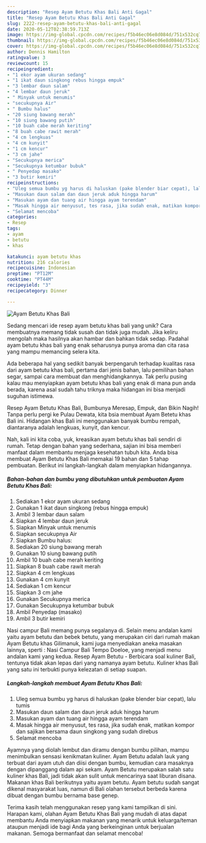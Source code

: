 ```yaml
---
description: "Resep Ayam Betutu Khas Bali Anti Gagal"
title: "Resep Ayam Betutu Khas Bali Anti Gagal"
slug: 2222-resep-ayam-betutu-khas-bali-anti-gagal
date: 2020-05-12T02:38:59.713Z
image: https://img-global.cpcdn.com/recipes/f5b46ec06e8d084d/751x532cq70/ayam-betutu-khas-bali-foto-resep-utama.jpg
thumbnail: https://img-global.cpcdn.com/recipes/f5b46ec06e8d084d/751x532cq70/ayam-betutu-khas-bali-foto-resep-utama.jpg
cover: https://img-global.cpcdn.com/recipes/f5b46ec06e8d084d/751x532cq70/ayam-betutu-khas-bali-foto-resep-utama.jpg
author: Dennis Hamilton
ratingvalue: 3
reviewcount: 15
recipeingredient:
- "1 ekor ayam ukuran sedang"
- "1 ikat daun singkong rebus hingga empuk"
- "3 lembar daun salam"
- "4 lembar daun jeruk"
- " Minyak untuk menumis"
- "secukupnya Air"
- " Bumbu halus"
- "20 siung bawang merah"
- "10 siung bawang putih"
- "10 buah cabe merah keriting"
- "8 buah cabe rawit merah"
- "4 cm lengkuas"
- "4 cm kunyit"
- "1 cm kencur"
- "3 cm jahe"
- "Secukupnya merica"
- "Secukupnya ketumbar bubuk"
- " Penyedap masako"
- "3 butir kemiri"
recipeinstructions:
- "Uleg semua bumbu yg harus di haluskan (pake blender biar cepat), lalu tumis"
- "Masukan daun salam dan daun jeruk aduk hingga harum"
- "Masukan ayam dan tuang air hingga ayam terendam"
- "Masak hingga air menyusut, tes rasa, jika sudah enak, matikan kompor dan sajikan bersama daun singkong yang sudah direbus"
- "Selamat mencoba"
categories:
- Resep
tags:
- ayam
- betutu
- khas

katakunci: ayam betutu khas 
nutrition: 216 calories
recipecuisine: Indonesian
preptime: "PT12M"
cooktime: "PT44M"
recipeyield: "3"
recipecategory: Dinner

---
```



![Ayam Betutu Khas Bali](https://img-global.cpcdn.com/recipes/f5b46ec06e8d084d/751x532cq70/ayam-betutu-khas-bali-foto-resep-utama.jpg)

Sedang mencari ide resep ayam betutu khas bali yang unik? Cara membuatnya memang tidak susah dan tidak juga mudah. Jika keliru mengolah maka hasilnya akan hambar dan bahkan tidak sedap. Padahal ayam betutu khas bali yang enak seharusnya punya aroma dan cita rasa yang mampu memancing selera kita.

Ada beberapa hal yang sedikit banyak berpengaruh terhadap kualitas rasa dari ayam betutu khas bali, pertama dari jenis bahan, lalu pemilihan bahan segar, sampai cara membuat dan menghidangkannya. Tak perlu pusing kalau mau menyiapkan ayam betutu khas bali yang enak di mana pun anda berada, karena asal sudah tahu triknya maka hidangan ini bisa menjadi suguhan istimewa.

Resep Ayam Betutu Khas Bali, Bumbunya Meresap, Empuk, dan Bikin Nagih! Tanpa perlu pergi ke Pulau Dewata, kita bsia membuat Ayam Betetu khas Bali ini. Hidangan khas Bali ini menggunakan banyak bumbu rempah, diantaranya adalah lengkuas, kunyit, dan kencur.


Nah, kali ini kita coba, yuk, kreasikan ayam betutu khas bali sendiri di rumah. Tetap dengan bahan yang sederhana, sajian ini bisa memberi manfaat dalam membantu menjaga kesehatan tubuh kita. Anda bisa membuat Ayam Betutu Khas Bali memakai 19 bahan dan 5 tahap pembuatan. Berikut ini langkah-langkah dalam menyiapkan hidangannya.

<!--inarticleads1-->

##### Bahan-bahan dan bumbu yang dibutuhkan untuk pembuatan Ayam Betutu Khas Bali:

1. Sediakan 1 ekor ayam ukuran sedang
1. Gunakan 1 ikat daun singkong (rebus hingga empuk)
1. Ambil 3 lembar daun salam
1. Siapkan 4 lembar daun jeruk
1. Siapkan  Minyak untuk menumis
1. Siapkan secukupnya Air
1. Siapkan  Bumbu halus:
1. Sediakan 20 siung bawang merah
1. Gunakan 10 siung bawang putih
1. Ambil 10 buah cabe merah keriting
1. Siapkan 8 buah cabe rawit merah
1. Siapkan 4 cm lengkuas
1. Gunakan 4 cm kunyit
1. Sediakan 1 cm kencur
1. Siapkan 3 cm jahe
1. Gunakan Secukupnya merica
1. Gunakan Secukupnya ketumbar bubuk
1. Ambil  Penyedap (masako)
1. Ambil 3 butir kemiri


Nasi campur Bali memang punya segalanya di. Selain menu andalan kami yaitu ayam betutu dan bebek betutu, yang merupakan ciri dari rumah makan Ayam Betutu khas Gilimanuk, kami juga menyediakan aneka masakan lainnya, sperti : Nasi Campur Bali Tempo Doeloe, yang menjadi menu andalan kami yang kedua. Resep Ayam Betutu - Berbicara soal kuliner Bali, tentunya tidak akan lepas dari yang namanya ayam betutu. Kuliner khas Bali yang satu ini terbukti punya kelezatan di setiap suapan. 

<!--inarticleads2-->

##### Langkah-langkah membuat Ayam Betutu Khas Bali:

1. Uleg semua bumbu yg harus di haluskan (pake blender biar cepat), lalu tumis
1. Masukan daun salam dan daun jeruk aduk hingga harum
1. Masukan ayam dan tuang air hingga ayam terendam
1. Masak hingga air menyusut, tes rasa, jika sudah enak, matikan kompor dan sajikan bersama daun singkong yang sudah direbus
1. Selamat mencoba


Ayamnya yang diolah lembut dan diramu dengan bumbu pilihan, mampu menimbulkan sensasi kenikmatan kuliner. Ayam Betutu adalah lauk yang terbuat dari ayam utuh dan diisi dengan bumbu, kemudian cara masaknya dengan dipanggang dalam api sekam. Ayam Betutu merupakan salah satu kuliner khas Bali, jadi tidak akan sulit untuk mencarinya saat liburan disana. Makanan khas Bali berikutnya yaitu ayam betutu. Ayam betutu sudah sangat dikenal masyarakat luas, namun di Bali olahan tersebut berbeda karena dibuat dengan bumbu bernama base genep. 

Terima kasih telah menggunakan resep yang kami tampilkan di sini. Harapan kami, olahan Ayam Betutu Khas Bali yang mudah di atas dapat membantu Anda menyiapkan makanan yang menarik untuk keluarga/teman ataupun menjadi ide bagi Anda yang berkeinginan untuk berjualan makanan. Semoga bermanfaat dan selamat mencoba!
